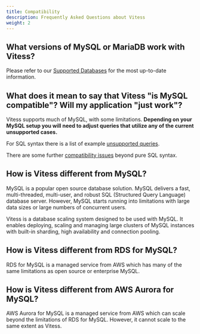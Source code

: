```yaml
---
title: Compatibility
description: Frequently Asked Questions about Vitess
weight: 2
---
```


## What versions of MySQL or MariaDB work with Vitess?

Please refer to our [Supported Databases](https://vitess.io/docs/overview/supported-databases/) for the most up-to-date information.

## What does it mean to say that Vitess "is MySQL compatible"? Will my application "just work"?

Vitess supports much of MySQL, with some limitations. **Depending on your MySQL setup you will need to adjust queries that utilize any of the current unsupported cases.**

For SQL syntax there is a list of example [unsupported queries](https://github.com/vitessio/vitess/blob/main/go/vt/vtgate/planbuilder/testdata/unsupported_cases.json). 

There are some further [compatibility issues](https://vitess.io/docs/reference/mysql-compatibility/) beyond pure SQL syntax.

## How is Vitess different from MySQL?

MySQL is a popular open source database solution. MySQL delivers a fast, multi-threaded, multi-user, and robust SQL (Structured Query Language) database server. 
However, MySQL starts running into limitations with large data sizes or large numbers of concurrent users.

Vitess is a database scaling system designed to be used with MySQL. It enables deploying, scaling and managing large clusters of MySQL instances with built-in sharding, high availability and connection pooling.

## How is Vitess different from RDS for MySQL?

RDS for MySQL is a managed service from AWS which has many of the same limitations as open source or enterprise MySQL.

## How is Vitess different from AWS Aurora for MySQL?

AWS Aurora for MySQL is a managed service from AWS which can scale beyond the limitations of RDS for MySQL. However, it cannot scale to the same extent as Vitess.
